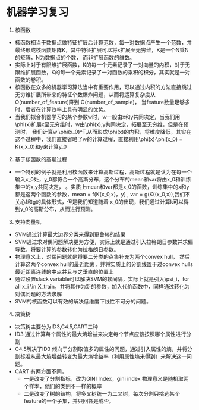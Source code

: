 # 机器学习复习
1. 核函数
  - 核函数相当于数据点做特征扩展后计算范数，每一对数据点产生一个范数，并最终形成核函数矩阵K，其中特征扩展可以将x扩展至无穷维，K是一个N乘N的矩阵，N为数据点的个数，
  而非扩展函数的维数。
  - 实际上对于有限维扩展函数，K的每一个元素记录了一对向量的内积，对于无限维扩展函数，K的每一个元素记录了一对函数的乘积的积分，其实就是一对函数的卷积。
  - 核函数在众多的机器学习算法当中有重要作用，可以通过内积的方法直接跳过无穷维扩展所带来的特征个数爆炸问题，从而将运算复杂度从O(number_of_feature)降到
  O(number_of_sample)， 当feature数量足够多时，后者在计算效率上具有明显的优势。
  - 当我们拟合机器学习的某个参数w时，w一般由x和y共同决定，当我们用\phi(x)扩展x至无穷维时，w由\phi(x),y共同决定，拓展至无穷维，但是在预测时，
  我们计算w·\phi(x_0)^T,从而形成\phi(x)的内积，将维度降低，其实在这个过程中，我们直接省略了w的计算过程，直接利用\phi(x)·\phi(x_0) = K(x,x_0)和y来计算y_0
2. 基于核函数的高斯过程
  - 一个特别的例子就是利用核函数来计算高斯过程，高斯过程就是认为在每一个输入x_0处，y_0都符合一个高斯分布，这个分布的mean和var将由x_0和训练集中的x,y共同决定，
 。实质上mean和var都是x_0的函数，训练集中的x和y都是这两个函数的参数，mean = f(K(x_0,x)，y) , var = g(K((x_0,x)),我们不关心f和g的具体形式，但是我们知道随着
 x_0的出现，我们通过计算k可以得到y_0的高斯分布，从而进行预测。
 
3. 支持向量机
  - SVM通过计算最大边界分类来得到更鲁棒的结果
  - SVM通过求对偶问题解决更为方便，实际上就是通过引入拉格朗日参数并求偏导数，将要计算的参数转化为拉格朗日参数。
  - 物理意义上，对偶问题就是将要二分类的点集补充为两个convex hull， 然后计算这两个convex hull的最近距离，并将实质上的分割线置于过convex hulls
  最近距离连线的中点并且与之垂直的位置上
  - 通过设置slack variable可以解决SVM的软间隔，实际上就是引入\psi_i，for all x_i \in X_train，并将其作为新的参数，加入代价函数中，同样通过转化为对偶问题的方法求解
  - SVM的核函数可以有效的解决低维度下线性不可分的问题。
4. 决策树
  - 决策树主要分为ID3,C4.5,CART三种
  - ID3 通过计算每个属性的最大熵增益来决定每个节点应该按照哪个属性进行分割
  - C4.5解决了ID3 倾向于分割取值多的属性的问题，通过引入属性的熵，并将分割标准从最大熵增益转变为最大熵增益率（利用属性熵来得到）来解决这一问题。
  - CART 有两方面不同，
    - 一是改变了分割指标，改为GINI Index，gini index 物理意义是随机取两个样本，他们的类别不一样的概率
    - 二是改变了树的结构，将多叉树统一为二叉树，每次分割只挑选某个feature的一个子集，并只回答是或否。
    
